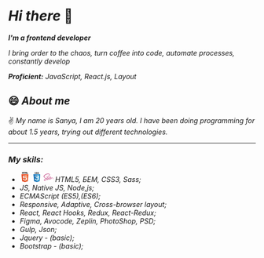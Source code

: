 # ***Hi there*** 👋

***I'm a frontend developer***

*I bring order to the chaos, turn coffee into code, automate processes, constantly develop*

***Proficient:*** *JavaScript, React.js, Layout*

## 😄 ***About me***
✌️ *My name is Sanya, I am 20 years old. I have been doing programming for about 1.5 years, trying out different technologies.*

---

### ***My skils:***
 - <img width="20px" alt="" src="https://raw.githubusercontent.com/github/explore/80688e429a7d4ef2fca1e82350fe8e3517d3494d/topics/html/html.png"/> <img width="20px" alt="" src="https://raw.githubusercontent.com/github/explore/80688e429a7d4ef2fca1e82350fe8e3517d3494d/topics/css/css.png"/> <img width="20px" alt="" src="https://raw.githubusercontent.com/github/explore/80688e429a7d4ef2fca1e82350fe8e3517d3494d/topics/sass/sass.png"/> *HTML5, БЕМ, CSS3, Sass;*
 - *JS, Native JS, Node,js;*
 - *ECMAScript (ES5),(ES6);*
 - *Responsive, Adaptive, Cross-browser layout;*
 - *React, React Hooks, Redux, React-Redux;*
 - *Figma, Avocode, Zeplin, PhotoShop, PSD;*
 - *Gulp, Json;*
 - *Jquery - (basic);*
 - *Bootstrap - (basic);*

